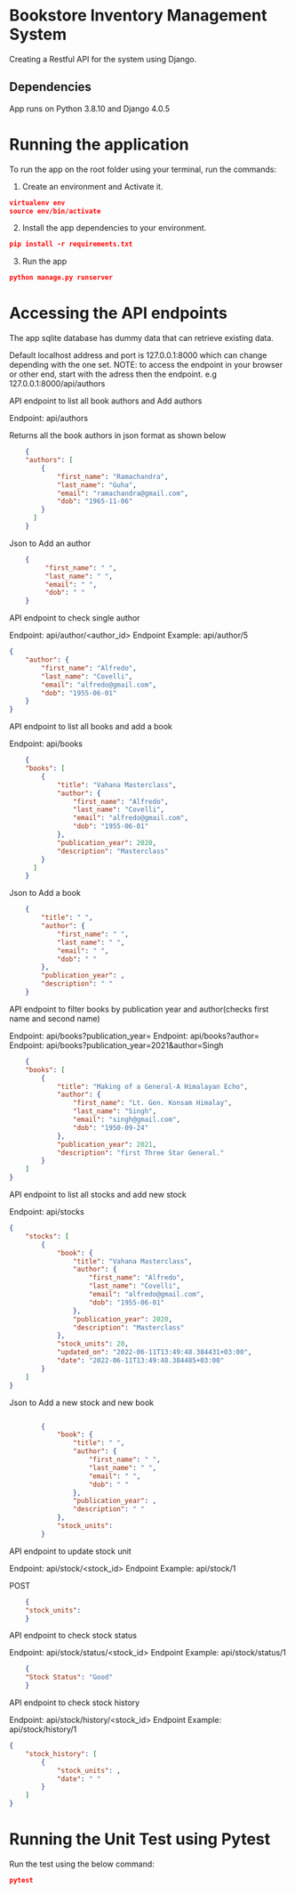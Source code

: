 # Bookstore Inventory Management System
Creating a Restful API for the system using Django.


Dependencies
------------

App runs on Python 3.8.10 and Django 4.0.5

# Running the application
To run the app on the root folder using your terminal, run the commands:

1. Create an environment and Activate it.

```json
virtualenv env
source env/bin/activate
```
2. Install the app dependencies to your environment.

```json
pip install -r requirements.txt
```
3. Run the app

```json
python manage.py runserver
```


# Accessing the API endpoints
The app sqlite database has dummy data that can retrieve existing data.

Default localhost address and port is 127.0.0.1:8000 which can change depending with the one set.
NOTE: to access the endpoint in your browser or other end, start with the adress then the endpoint.
e.g 127.0.0.1:8000/api/authors

API endpoint to list all book authors and Add authors

Endpoint: api/authors

Returns all the book authors in json format as shown below

```json
    {
    "authors": [
        {
            "first_name": "Ramachandra",
            "last_name": "Guha",
            "email": "ramachandra@gmail.com",
            "dob": "1965-11-06"
        }
      ]
    }
```

Json to Add an author

```json
    {
         "first_name": " ",
         "last_name": " ",
         "email": " ",
         "dob": " "
    }
```

API endpoint to check single author

Endpoint: api/author/<author_id>
Endpoint Example: api/author/5

```json
{
    "author": {
        "first_name": "Alfredo",
        "last_name": "Covelli",
        "email": "alfredo@gmail.com",
        "dob": "1955-06-01"
    }
}
```

API endpoint to list all books and add a book

Endpoint: api/books

```json
    {
    "books": [
        {
            "title": "Vahana Masterclass",
            "author": {
                "first_name": "Alfredo",
                "last_name": "Covelli",
                "email": "alfredo@gmail.com",
                "dob": "1955-06-01"
            },
            "publication_year": 2020,
            "description": "Masterclass"
        }
      ]
    }
```
Json to Add a book

```json
    {
        "title": " ",
        "author": {
            "first_name": " ",
            "last_name": " ",
            "email": " ",
            "dob": " "
        },
        "publication_year": ,
        "description": " "
    }
```

API endpoint to filter books by publication year and author(checks first name and second name)

Endpoint: api/books?publication_year=
Endpoint: api/books?author=
Endpoint: api/books?publication_year=2021&author=Singh

```json
    {
    "books": [
        {
            "title": "Making of a General-A Himalayan Echo",
            "author": {
                "first_name": "Lt. Gen. Konsam Himalay",
                "last_name": "Singh",
                "email": "singh@gmail.com",
                "dob": "1950-09-24"
            },
            "publication_year": 2021,
            "description": "first Three Star General."
        }
    ]
}
```


API endpoint to list all stocks and add new stock

Endpoint: api/stocks

```json
{
    "stocks": [
        {
            "book": {
                "title": "Vahana Masterclass",
                "author": {
                    "first_name": "Alfredo",
                    "last_name": "Covelli",
                    "email": "alfredo@gmail.com",
                    "dob": "1955-06-01"
                },
                "publication_year": 2020,
                "description": "Masterclass"
            },
            "stock_units": 20,
            "updated_on": "2022-06-11T13:49:48.384431+03:00",
            "date": "2022-06-11T13:49:48.384485+03:00"
        }
    ]
}
```

Json to Add a new stock and new book

```json

        {
            "book": {
                "title": " ",
                "author": {
                    "first_name": " ",
                    "last_name": " ",
                    "email": " ",
                    "dob": " "
                },
                "publication_year": ,
                "description": " "
            },
            "stock_units":
        }

```

API endpoint to update stock unit

Endpoint: api/stock/<stock_id>
Endpoint Example: api/stock/1

POST

```json
    {
    "stock_units":
    }
```

API endpoint to check stock status

Endpoint: api/stock/status/<stock_id>
Endpoint Example: api/stock/status/1

```json
    {
    "Stock Status": "Good"
    }
```

API endpoint to check stock history

Endpoint: api/stock/history/<stock_id>
Endpoint Example: api/stock/history/1

```json
{
    "stock_history": [
        {
            "stock_units": ,
            "date": " "
        }
    ]
}
```

# Running the Unit Test using Pytest
Run the test using the below command:
```json
pytest
```
